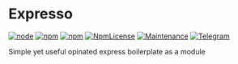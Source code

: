 Expresso
===

[![node](https://img.shields.io/node/v/@rjmunhoz/expresso.svg?style=popout-square&logo=node.js)](https://npmjs.com/package/@rjmunhoz/expresso)
[![npm](https://img.shields.io/npm/v/@rjmunhoz/expresso.svg?style=popout-square&logo=npm)](https://npmjs.com/package/@rjmunhoz/expresso)
[![npm](https://img.shields.io/npm/dt/@rjmunhoz/expresso.svg?style=popout-square&logo=npm)](https://npmjs.com/package/@rjmunhoz/expresso)
[![NpmLicense](https://img.shields.io/npm/l/@rjmunhoz/expresso.svg?style=popout-square&logo=gitlab)](https://gitlab.com/rjmunhoz/expresso)
[![Maintenance](https://img.shields.io/maintenance/yes/2018.svg?style=popout-square&logo=gitlab)](https://gitlab.com/rjmunhoz/expresso)
[![Telegram](https://img.shields.io/badge/telegram-@rjmunhoz-blue.svg?colorB=2CA5E0&logo=telegram&style=popout-square&logoColor=2CA5E0)](https://t.me/rjmunhoz)

Simple yet useful opinated express boilerplate as a module

